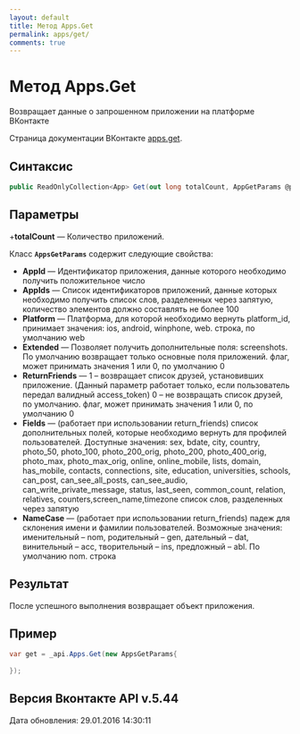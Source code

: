 ```yaml
---
layout: default
title: Метод Apps.Get
permalink: apps/get/
comments: true
---
```

# Метод Apps.Get
Возвращает данные о запрошенном приложении на платформе ВКонтакте

Страница документации ВКонтакте [apps.get](https://vk.com/dev/apps.get).

## Синтаксис
``` csharp
public ReadOnlyCollection<App> Get(out long totalCount, AppGetParams @params)
```

## Параметры
+**totalCount** — Количество приложений.

Класс **`AppsGetParams`** содержит следующие свойства:

+ **AppId** — Идентификатор приложения, данные которого необходимо получить положительное число
+ **AppIds** — Список идентификаторов приложений, данные которых необходимо получить список слов, разделенных через запятую, количество элементов должно составлять не более 100
+ **Platform** — Платформа, для которой необходимо вернуть platform_id, принимает значения: ios, android, winphone, web. строка, по умолчанию web
+ **Extended** — Позволяет получить дополнительные поля: screenshots. По умолчанию возвращает только основные поля приложений. флаг, может принимать значения 1 или 0, по умолчанию 0
+ **ReturnFriends** — 1 – возвращает список друзей, установивших приложение. (Данный параметр работает только, если пользователь передал валидный access_token) 0 – не возвращать список друзей, по умолчанию. флаг, может принимать значения 1 или 0, по умолчанию 0
+ **Fields** — (работает при использовании return_friends) список дополнительных полей, которые необходимо вернуть для профилей пользователей. 
Доступные значения: sex, bdate, city, country, photo_50, photo_100, photo_200_orig, photo_200, photo_400_orig, photo_max, photo_max_orig, online, online_mobile, lists, domain, has_mobile, contacts, connections, site, education, universities, schools, can_post, can_see_all_posts, can_see_audio, can_write_private_message, status, last_seen, common_count, relation, relatives, counters,screen_name,timezone список слов, разделенных через запятую
+ **NameCase** — (работает при использовании return_friends) падеж для склонения имени и фамилии пользователей. Возможные значения: именительный – nom, родительный – gen, дательный – dat, винительный – acc, творительный – ins, предложный – abl. По умолчанию nom. строка

## Результат
После успешного выполнения возвращает объект приложения.

## Пример
``` csharp
var get = _api.Apps.Get(new AppsGetParams{
	
});
```

## Версия Вконтакте API v.5.44
Дата обновления: 29.01.2016 14:30:11
